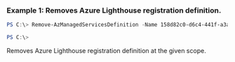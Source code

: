 ### Example 1: Removes Azure Lighthouse registration definition.
```powershell
PS C:\> Remove-AzManagedServicesDefinition -Name 158d82c0-d6c4-441f-a3a2-d8c230badd2c -Scope "/subscriptions/24ab6047-da91-48c0-88e5-20a8c6daafc8"

PS C:\>
```

Removes Azure Lighthouse registration definition at the given scope.
